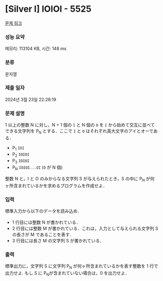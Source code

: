 # [Silver I] IOIOI - 5525 

[문제 링크](https://www.acmicpc.net/problem/5525) 

### 성능 요약

메모리: 113104 KB, 시간: 148 ms

### 분류

문자열

### 제출 일자

2024년 3월 23일 22:28:19

### 문제 설명

<p>1 以上の整数 N に対し，N + 1 個の <code>I</code> と N 個の <code>O</code> を <code>I</code> から始めて交互に並べてできる文字列を P<sub>N</sub> とする．ここで <code>I</code> と <code>O</code> はそれぞれ英大文字のアイとオーである．</p>

<ul>
	<li>P<sub>1</sub> <code>IOI</code></li>
	<li>P<sub>2</sub> <code>IOIOI</code></li>
	<li>P<sub>3</sub> <code>IOIOI</code></li>
	<li>P<sub>N</sub> <code>IOIOI...OI</code> (<code>O</code> が N 個)</li>
</ul>

<p>整数 N と，I と O のみからなる文字列 S が与えられたとき，S の中に P<sub>N</sub> が何ヶ所含まれているかを求めるプログラムを作成せよ．</p>

### 입력 

 <p><span style="line-height:1.6em">標準入力から以下のデータを読み込め．</span></p>

<ul>
	<li>1 行目には整数 N が書かれている．</li>
	<li>2 行目には整数 M が書かれている．これは，入力として与えられる文字列 S の長さが M であることを表す．</li>
	<li>3 行目には長さ M の文字列 S が書かれている．</li>
</ul>

### 출력 

 <p>標準出力に，文字列 S に文字列 P<sub>N</sub> が何ヶ所含まれているかを表す整数を 1 行で出力せよ. もし S に P<sub>N</sub>が含まれていない場合は，0 を出力せよ．</p>

